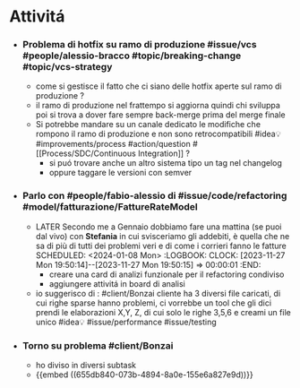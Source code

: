 # Attivitá
- ### Problema di hotfix su ramo di produzione #issue/vcs #people/alessio-bracco #topic/breaking-change #topic/vcs-strategy
	- come si gestisce il fatto che ci siano delle hotfix aperte sul ramo di produzione ?
	- il ramo di produzione nel frattempo si aggiorna quindi chi sviluppa poi si trova a dover fare sempre back-merge prima del merge finale
	- Si potrebbe mandare su un canale dedicato le modifiche che rompono il ramo di produzione e non sono retrocompatibili #idea💡 #improvements/process #action/question  #[[Process/SDC/Continuous Integration]] ?
		- si puó trovare anche un altro sistema tipo un tag nel changelog
		- oppure taggare le versioni con semver
- ###  Parlo con #people/fabio-alessio di #issue/code/refactoring #model/fatturazione/FattureRateModel
	- LATER Secondo me a Gennaio dobbiamo fare una mattina (se puoi dal vivo) con **Stefania** in cui svisceriamo gli addebiti, è quella che ne sa di più di tutti dei problemi veri e di come i corrieri fanno le fatture 
	  SCHEDULED: <2024-01-08 Mon>
	  :LOGBOOK:
	  CLOCK: [2023-11-27 Mon 19:50:14]--[2023-11-27 Mon 19:50:15] =>  00:00:01
	  :END:
		- creare una card di analizi funzionale per il refactoring condiviso
		- aggiungere attivitá in board di analisi
	- io suggerisco di : #client/Bonzai cliente ha 3 diversi file caricati, di cui righe sparse hanno problemi, ci vorrebbe un tool che gli dici prendi le elaborazioni X,Y, Z, di cui solo le righe 3,5,6 e creami un file unico #idea💡 #issue/performance #issue/testing
- ### Torno su problema #client/Bonzai
	- ho diviso in diversi subtask
	- {{embed ((655db840-073b-4894-8a0e-155e6a827e9d))}}